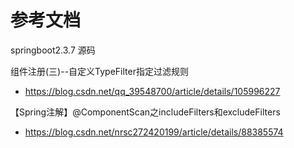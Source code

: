 # 参考文档
springboot2.3.7 源码

组件注册(三)--自定义TypeFilter指定过滤规则
- https://blog.csdn.net/qq_39548700/article/details/105996227

【Spring注解】@ComponentScan之includeFilters和excludeFilters
- https://blog.csdn.net/nrsc272420199/article/details/88385574

